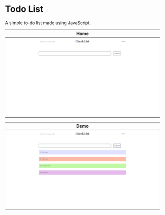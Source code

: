 # Todo List 
A simple to-do list made using JavaScript.

| Home |
| --- | 
| ![App Icon](images/screens1.png) |

| Demo |
| --- |
| ![screenshot](images/screens2.png) |
